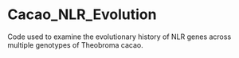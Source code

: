 # Cacao_NLR_Evolution
Code used to examine the evolutionary history of NLR genes across multiple genotypes of Theobroma cacao.

